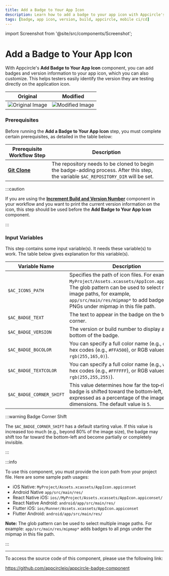 ```yaml
---
title: Add a Badge to Your App Icon
description: Learn how to add a badge to your app icon with Appcircle's badge component.
tags: [badge, app icon, version, build, appcircle, mobile ci/cd]
---
```



import Screenshot from '@site/src/components/Screenshot';

# Add a Badge to Your App Icon

With Appcircle's **Add Badge to Your App Icon** component, you can add badges and version information to your app icon, which you can also customize. This helps testers easily identify the version they are testing directly on the application icon.

|Original|Modified|
|--------|------|
|![Original Image](https://cdn.appcircle.io/docs/assets/be-3069-original-icon.png)|![Modified Image](https://cdn.appcircle.io/docs/assets/be-3069-badge-icon.png)|

### Prerequisites

Before running the **Add a Badge to Your App Icon** step, you must complete certain prerequisites, as detailed in the table below:

| Prerequisite Workflow Step                      | Description                                     |
|-------------------------------------------------|-------------------------------------------------|
| [**Git Clone**](/workflows/common-workflow-steps#git-clone) | The repository needs to be cloned to begin the badge-adding process. After this step, the variable `$AC_REPOSITORY_DIR` will be set. |

:::caution

If you are using the [**Increment Build and Version Number**](/versioning/ios-version) component in your workflow and you want to print the current version information on the icon, this step should be used before the **Add Badge to Your App Icon** component.

:::

<Screenshot url='https://cdn.appcircle.io/docs/assets/BE3061-badgeOrder1.png' />


### Input Variables

This step contains some input variable(s). It needs these variable(s) to work. The table below gives explanation for this variable(s).

<Screenshot url='https://cdn.appcircle.io/docs/assets/BE3061-badgeInput.png' />

| Variable Name                            | Description                         | Status           |
|-------------------------------|------------------------------------------------|------------------|
| `$AC_ICONS_PATH`         | Specifies the path of icon files. For example: `MyProject/Assets.xcassets/AppIcon.appiconset`. The glob pattern can be used to select multiple image paths, for example, `app/src/main/res/mipmap*` to add badges to all PNGs under mipmap in this file path. | Required |
| `$AC_BADGE_TEXT`               | The text to appear in the badge on the top right corner. | Optional |
| `$AC_BADGE_VERSION`              | The version or build number to display at the bottom of the badge. | Optional |
| `$AC_BADGE_BGCOLOR`             | You can specify a full color name (e.g., `orange`), hex codes (e.g., `#FFA500`), or RGB values (e.g., `rgb(255,165,0)`). | Optional |
| `$AC_BADGE_TEXTCOLOR`           | You can specify a full color name (e.g., `white`), hex codes (e.g., `#FFFFFF`), or RGB values (e.g., `rgb(255,255,255)`). | Optional |
| `$AC_BADGE_CORNER_SHIFT`           | This value determines how far the top‑right badge is shifted toward the bottom‑left, expressed as a percentage of the image’s dimensions. The default value is `5`. | Optional |

:::warning Badge Corner Shift

The `$AC_BADGE_CORNER_SHIFT` has a default starting value. If this value is increased too much (e.g., beyond 80% of the image size), the badge may shift too far toward the bottom-left and become partially or completely invisible.

:::

:::info

To use this component, you must provide the icon path from your project file. Here are some sample path usages:

- iOS Native: `MyProject/Assets.xcassets/AppIcon.appiconset`
- Android Native `app/src/main/res/`
- React Native iOS: `ios//MyProject/Assets.xcassets/AppIcon.appiconset/`
- React Native Android: `android/app/src/main/res/`
- Flutter iOS: `ios/Runner/Assets.xcassets/AppIcon.appiconset`
- Flutter Android: `android/app/src/main/res/`

**Note:** The glob pattern can be used to select multiple image paths. For example: `app/src/main/res/mipmap*` adds badges to all pngs under the mipmap in this file path.

:::

---

To access the source code of this component, please use the following link:

https://github.com/appcircleio/appcircle-badge-component
